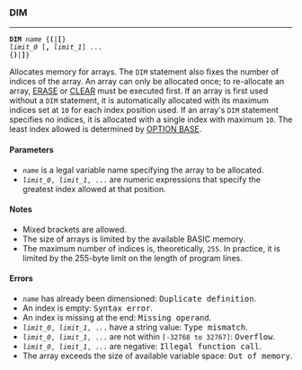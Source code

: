 ### DIM
***
<code><b>DIM</b> <var>name</var> {<b>(</b>|<b>[</b>} <var>limit_0</var> [<b>,</b> <var>limit_1</var>] ... {<b>)</b>|<b>]</b>}</code>

Allocates memory for arrays. The `DIM` statement also fixes the number of indices of the array. An array can only be allocated once; to re-allocate an array, [ERASE](#ERASE) or [CLEAR](#CLEAR) must be executed first. If an array is first used without a `DIM` statement, it is automatically allocated with its maximum indices set at `10` for each index position used. If an array's `DIM` statement specifies no indices, it is allocated with a single index with maximum `10`. The least index allowed is determined by [OPTION BASE](#OPTION-BASE).

#### Parameters
* <code><var>name</var></code> is a legal variable name specifying the array to be allocated.
* <code><var>limit_0</var>, <var>limit_1</var>, ...</code> are numeric expressions that specify the greatest index allowed at that position.

#### Notes
* Mixed brackets are allowed.
* The size of arrays is limited by the available BASIC memory.
* The maximum number of indices is, theoretically, <code>255</code>. In practice, it is limited by the 255-byte limit on the length of program lines.

#### Errors
* <code><var>name</var></code> has already been dimensioned: <samp>Duplicate definition</samp>.
* An index is empty: <samp>Syntax error</samp>.
* An index is missing at the end: <samp>Missing operand</samp>.
* <code><var>limit_0</var>, <var>limit_1</var>, ...</code> have a string value: <samp>Type mismatch</samp>.
* <code><var>limit_0</var>, <var>limit_1</var>, ...</code> are not within `[-32768 to 32767]`: <samp>Overflow</samp>.
* <code><var>limit_0</var>, <var>limit_1</var>, ...</code> are negative: <samp>Illegal function call</samp>.
* The array exceeds the size of available variable space: <samp>Out of memory</samp>.
